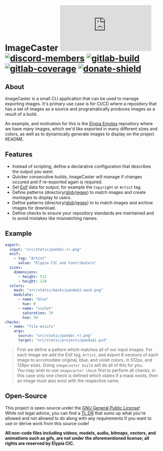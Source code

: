 # ImageCaster [![matrix-members]][matrix] [![discord-members]][discord] [![gitlab-build]][gitlab] [![gitlab-coverage]][gitlab] [![donate-shield]][elypia-donate]
## About
ImageCaster is a small CLI application that can be used to manage exporting images.
It's primary use case is for CI/CD where a repository that has a set of images as a source
and programatically produces images as a result of a build.

An example, and motivation for this is the [Elypia Emotes] repository where we have
many images, which we'd like exported in many different sizes and colors, as well as
to dynamically generate images to display on the project README.

## Features
* Instead of scripting, define a declarative configuration that describes the output you want.
* Quicker consecutive builds, ImageCaster will manage if changes occured and if re-exported again is required.
* Set [Exif] data for output, for example the `Copyright` or `Artist` tag.
* Define patterns (directory/[glob]/[regex]) to match images and create montages to display to users.
* Define patterns (directory/[glob]/[regex]) to to match images and archive images for download.
* Define checks to ensure your repository standards are maintained and to avoid mistakes like mismatching names.

## Example
```yml
export:
  input: "src/static/panda(.+).png"
  exif:
    - tag: "Artist"
      value: "Elypia CIC and Contributors"
  sizes:
    dimensions:
      - height: 512
      - height: 128
  colors:
    mask: "src/static/masks/panda$1.mask.png"
    modulate:
      - name: "blue"
        hue: 0
      - name: "violet"
        saturation: 70
        hue: 50
checks:
  - name: "file-exists"
    args:
      source: "src/static/panda(.+).png"
      target: "src/static/projects/panda$1.psd"
```
> First we define a pattern which matches all of our input images.
> For each image we add the Exif tag, `Artist`, and export 6 versions of each image to 
> accomodate original, blue, and violet colors, in 512px, and 128px sizes.
> Doing `imagecaster build` will do all of this for you.  
> You may wish to use `imagecaster check` first to perform all checks, in this case
> only one check is defined which states if a mask exists, then an image must also exist
> with the respective name.

## Open-Source
This project is open-source under the [GNU General Public License]!  
While not legal advice, you can find a [TL;DR] that sums up what
you're allowed and not allowed to do along with any requirements if you want to 
use or derive work from this source code!  

**All non-code files including videos, models, audio, bitmaps, vectors, and 
animations such as gifs, are not under the aforementioned license; all rights
are reserved by Elypia CIC.** 

[matrix]: https://matrix.to/#/+elypia:matrix.org "Matrix Invite"
[discord]: https://discordapp.com/invite/hprGMaM "Discord Invite"
[gitlab]: https://gitlab.com/Elypia/imagecaster/commits/master "Repository on GitLab"
[elypia-donate]: https://elypia.org/donate "Donate to Elypia"
[Elypia Emotes]: https://gitlab.com/Elypia/elypia-emotes "Elypia Emotes"
[Exif]: https://en.wikipedia.org/wiki/Exif "Exif on Wikipedia"
[glob]: https://en.wikipedia.org/wiki/Glob_(programming) "Glob on Wikipedia"
[regex]: https://en.wikipedia.org/wiki/Regular_expression "Regular Expression on Wikipedia"
[GNU General Public License]: https://www.gnu.org/licenses/gpl-3.0.en.html "AGPL"
[TL;DR]: https://tldrlegal.com/license/gnu-general-public-license-v3-(gpl-3) "TLDR of AGPL"

[matrix-members]: https://img.shields.io/matrix/elypia-general:matrix.org?logo=matrix "Matrix Shield"
[discord-members]: https://discordapp.com/api/guilds/184657525990359041/widget.png "Discord Shield"
[gitlab-build]: https://gitlab.com/Elypia/imagecaster/badges/master/pipeline.svg "GitLab Build Shield"
[gitlab-coverage]: https://gitlab.com/Elypia/imagecaster/badges/master/coverage.svg "GitLab Coverage Shield"
[donate-shield]: https://img.shields.io/badge/Elypia-Donate-blueviolet "Donate Shield"
